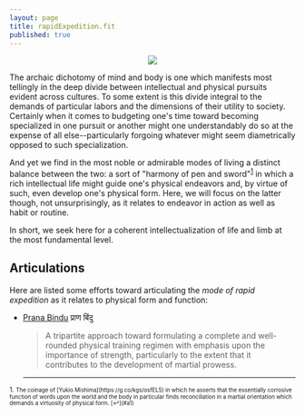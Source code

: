 ```yaml
---
layout: page
title: rapidExpedition.fit
published: true
---
```


<p align="center">
 <img src="http://www.rapidexpedition.org/public/img/oldGym.jpg">
</p>


The archaic dichotomy of mind and body is one which manifests most tellingly in the deep divide between intellectual and physical pursuits evident across cultures.  To some extent is this divide integral to the demands of particular labors and the dimensions of their utility to society.  Certainly when it comes to budgeting one's time toward becoming specialized in one pursuit or another might one understandably do so at the expense of all else--particularly forgoing whatever might seem diametrically opposed to such specialization.

And yet we find in the most noble or admirable modes of living a distinct balance between the two: a sort of "harmony of pen and sword"<sup id="a1">[1](#f1)</sup> in which a rich intellectual life might guide one's physical endeavors and, by virtue of such, even develop one's physical form.  Here, we will focus on the latter though, not unsurprisingly, as it relates to endeavor in action as well as habit or routine.

In short, we seek here for a coherent intellectualization of life and limb at the most fundamental level.

## Articulations
Here are listed some efforts toward articulating the *mode of rapid expedition* as it relates to physical form and function:

* [Prana Bindu](pranaBindu.md) प्राण बिंदु
  > A tripartite approach toward formulating a complete and well-rounded physical training regimen with emphasis upon the importance of strength, particularly to the extent that it contributes to the development of martial prowess.


  ---

<sup>
1. <small id="f1"> The coinage of [Yukio Mishima](https://g.co/kgs/osfEL5) in which he asserts that the essentially corrosive function of words upon the world and the body in particular finds reconciliation in a martial orientation which demands a virtuosity of physical form. [↩](#a1)</small>
